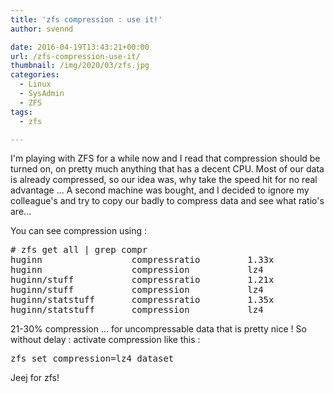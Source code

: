 ```yaml
---
title: 'zfs compression : use it!'
author: svennd

date: 2016-04-19T13:43:21+00:00
url: /zfs-compression-use-it/
thumbnail: /img/2020/03/zfs.jpg
categories:
  - Linux
  - SysAdmin
  - ZFS
tags:
  - zfs

---
```

I'm playing with ZFS for a while now and I read that compression should be turned on, on pretty much anything that has a decent CPU. Most of our data is already compressed, so our idea was, why take the speed hit for no real advantage ... A second machine was bought, and I decided to ignore my colleague's and try to copy our badly to compress data and see what ratio's are...

You can see compression using :

<pre># zfs get all | grep compr
huginn                 compressratio         1.33x                   -
huginn                 compression           lz4                     local
huginn/stuff           compressratio         1.21x                   -
huginn/stuff           compression           lz4                     inherited from huginn
huginn/statstuff       compressratio         1.35x                   -
huginn/statstuff       compression           lz4                     inherited from huginn</pre>

21-30% compression ... for uncompressable data that is pretty nice ! So without delay : activate compression like this :

<pre>zfs set compression=lz4 dataset</pre>

Jeej for zfs!
